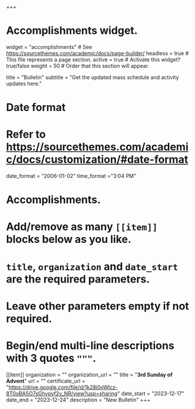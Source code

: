 +++
# Accomplishments widget.
widget = "accomplishments"  # See https://sourcethemes.com/academic/docs/page-builder/
headless = true  # This file represents a page section.
active = true  # Activate this widget? true/false
weight = 50  # Order that this section will appear.

title = "Bulletin"
subtitle = "Get the updated mass schedule and activity updates here."

# Date format
#   Refer to https://sourcethemes.com/academic/docs/customization/#date-format
date_format = "2006-01-02"
time_format ="3:04 PM"

# Accomplishments.
#   Add/remove as many `[[item]]` blocks below as you like.
#   `title`, `organization` and `date_start` are the required parameters.
#   Leave other parameters empty if not required.
#   Begin/end multi-line descriptions with 3 quotes `"""`.


[[item]]
  organization = ""
  organization_url = ""
  title = "**3rd Sunday of Advent**"
  url = ""
  certificate_url = "https://drive.google.com/file/d/1k28j0oWlcz-8T0oBA5O7sGhvpyf2y_NR/view?usp=sharing"
  date_start = "2023-12-17"
  date_end = "2023-12-24"
  description = "New Bulletin"
+++
